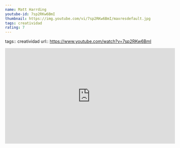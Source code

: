 ```yaml
---
name: Matt Harrding
youtube-id: 7sp2RKw6BmI
thumbnail: https://img.youtube.com/vi/7sp2RKw6BmI/maxresdefault.jpg
tags: creatividad
rating: 7
---
```

tags:: creatividad
url:: https://www.youtube.com/watch?v=7sp2RKw6BmI

<iframe width='560' height='315' src='https://www.youtube.com/embed/7sp2RKw6BmI' title='YouTube video player' frameborder='0' allow='accelerometer; autoplay; clipboard-write; encrypted-media; gyroscope; picture-in-picture; web-share' allowfullscreen></iframe>



